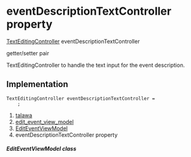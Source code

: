 
<div>

# eventDescriptionTextController property

</div>


[TextEditingController](https://api.flutter.dev/flutter/widgets/TextEditingController-class.html)
eventDescriptionTextController


getter/setter pair




TextEditingController to handle the text input for the event
description.



## Implementation

``` language-dart
TextEditingController eventDescriptionTextController =
    ;
```







1.  [talawa](../../index.html)
2.  [edit_event_view_model](../../view_model_after_auth_view_models_event_view_models_edit_event_view_model/)
3.  [EditEventViewModel](../../view_model_after_auth_view_models_event_view_models_edit_event_view_model/EditEventViewModel-class.html)
4.  eventDescriptionTextController property

##### EditEventViewModel class







